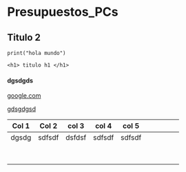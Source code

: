 # Presupuestos_PCs

## Titulo 2

```
print("hola mundo")
```

```
<h1> titulo h1 </h1>
```

#### dgsdgds

[google.com](https://www.google.com)

[gdsgdgsd](https://www.google.com)

| Col 1 | Col 2  | col 3  | col 4  | col 5  |   |   |   |   |   |
|:-------:|--------|--------|--------|--------|---|---|---|---|---|
| dgsdg | sdfsdf | dsfdsf | sdfsdf | sdfsdf |   |   |   |   |   |
|       |        |        |        |        |   |   |   |   |   |
|       |        |        |        |        |   |   |   |   |   |
|       |        |        |        |        |   |   |   |   |   |
|       |        |        |        |        |   |   |   |   |   |
|       |        |        |        |        |   |   |   |   |   |
|       |        |        |        |        |   |   |   |   |   |
|       |        |        |        |        |   |   |   |   |   |
|       |        |        |        |        |   |   |   |   |   |




